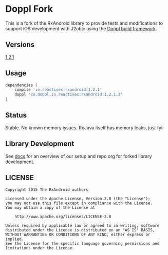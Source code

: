 # Doppl Fork

This is a fork of the RxAndroid library to provide tests and modifications to support 
iOS development with J2objc using the [Doppl build framework](http://doppl.co/).

## Versions

[1.2.1](https://github.com/doppllib/RxAndroid/tree/v1.2.1)

## Usage

```groovy
dependencies {
    compile 'io.reactivex:rxandroid:1.2.1'
    doppl 'co.doppl.io.reactivex:rxandroid:1.2.1.3'
}
```

## Status

Stable. No known memory issues. RxJava itself has memory leaks, just fyi.

## Library Development

See [docs](http://doppl.co/docs/createlibrary.html) for an overview of our setup and repo org for forked library development.

## LICENSE

    Copyright 2015 The RxAndroid authors

    Licensed under the Apache License, Version 2.0 (the "License");
    you may not use this file except in compliance with the License.
    You may obtain a copy of the License at

        http://www.apache.org/licenses/LICENSE-2.0

    Unless required by applicable law or agreed to in writing, software
    distributed under the License is distributed on an "AS IS" BASIS,
    WITHOUT WARRANTIES OR CONDITIONS OF ANY KIND, either express or implied.
    See the License for the specific language governing permissions and
    limitations under the License.



 [list]: http://groups.google.com/d/forum/rxjava
 [so]: http://stackoverflow.com/questions/tagged/rx-android
 [twitter]: http://twitter.com/RxJava
 [issues]: https://github.com/ReactiveX/RxAndroid/issues
 [start]: https://github.com/ReactiveX/RxJava/wiki/Getting-Started
